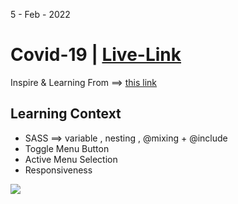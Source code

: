 5 - Feb - 2022 

# Covid-19 | [Live-Link](https://taiseen.github.io/covid-19)

Inspire & Learning From ==> [this link](https://youtu.be/hicAaaDyVzU)

## Learning Context
- SASS ==> variable , nesting , @mixing + @include 
- Toggle Menu Button 
- Active Menu Selection 
- Responsiveness

<img src="./assets/img/demo.png"/>